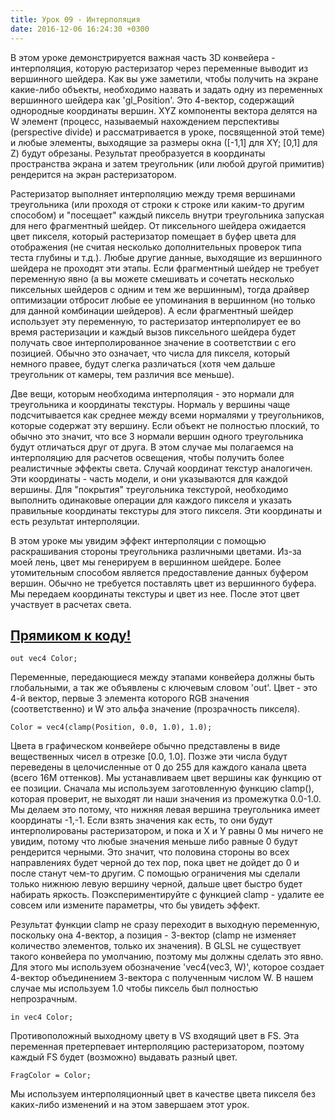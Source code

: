 ```yaml
---
title: Урок 09 - Интерполяция
date: 2016-12-06 16:24:30 +0300
---
```


В этом уроке демонстрируется важная часть 3D конвейера - интерполяция, которую растеризатор через переменные выводит из вершинного шейдера. Как вы уже заметили, чтобы получить на экране какие-либо объекты, необходимо назвать и задать одну из переменных вершинного шейдера как 'gl_Position'. Это 4-вектор, содержащий однородные координаты вершин. XYZ компоненты вектора делятся на W элемент (процесс, называемый нахождением перспективы (perspective divide) и рассматривается в уроке, посвященной этой теме) и любые элементы, выходящие за размеры окна ([-1,1] для XY; [0,1] для Z) будут обрезаны. Результат преобразуется в координаты пространства экрана и затем треугольник (или любой другой примитив) рендерится на экран растеризатором.

Растеризатор выполняет интерполяцию между тремя вершинами треугольника (или проходя от строки к строке или каким-то другим способом) и "посещает" каждый пиксель внутри треугольника запуская для него фрагментный шейдер. От пиксельного шейдера ожидается цвет пикселя, который растеризатор помещает в буфер цвета для отображения (не считая несколько дополнительных проверок типа теста глубины и т.д.). Любые другие данные, выходящие из вершинного шейдера не проходят эти этапы. Если фрагментный шейдер не требует переменную явно (а вы можете смешивать и сочетать несколько пиксельных шейдеров с одним и тем же вершинным), тогда драйвер оптимизации отбросит любые ее упоминания в вершинном (но только для данной комбинации шейдеров). А если фрагментный шейдер использует эту переменную, то растеризатор интерполирует ее во время растеризации и каждый вызов пиксельного шейдера будет получать свое интерполированное значение в соответствии с его позицией. Обычно это означает, что числа для пикселя, который немного правее, будут слегка различаться (хотя чем дальше треугольник от камеры, тем различия все меньше).

Две вещи, которым необходима интерполяция - это нормали для треугольника и координаты текстуры. Нормаль у вершины чаще подсчитывается как среднее между всеми нормалями у треугольников, которые содержат эту вершину. Если объект не полностью плоский, то обычно это значит, что все 3 нормали вершин одного треугольника будут отличаться друг от друга. В этом случае мы полагаемся на интерполяцию для расчетов освещения, чтобы получить более реалистичные эффекты света. Случай координат текстур аналогичен. Эти координаты - часть модели, и они указываются для каждой вершины. Для "покрытия" треугольника текстурой, необходимо выполнить одинаковые операции для каждого пикселя и указать правильные координаты текстуры для этого пикселя. Эти координаты и есть результат интерполяции.

В этом уроке мы увидим эффект интерполяции с помощью раскрашивания стороны треугольника различными цветами. Из-за моей лень, цвет мы генерируем в вершинном шейдере. Более утомительным способом является предоставление данных буфером вершин. Обычно не требуется поставлять цвет из вершинного буфера. Мы передаем координаты текстуры и цвет из нее. После этот цвет участвует в расчетах света.

## [Прямиком к коду!](https://github.com/triplepointfive/ogldev/tree/master/tutorial09)

    out vec4 Color;

Переменные, передающиеся между этапами конвейера должны быть глобальными, а так же объявлены с ключевым словом 'out'. Цвет - это 4-й вектор, первые 3 элемента которого RGB значения (соответственно) и W это альфа значение (прозрачность пикселя).

    Color = vec4(clamp(Position, 0.0, 1.0), 1.0);

Цвета в графическом конвейере обычно представлены в виде вещественных чисел в отрезке [0.0, 1.0]. Позже эти числа будут переведены в целочисленные от 0 до 255 для каждого канала цвета (всего 16M оттенков). Мы устанавливаем цвет вершины как функцию от ее позиции. Сначала мы используем заготовленную функцию clamp(), которая проверит, не выходят ли наши значения из промежутка 0.0-1.0. Мы делаем это потому, что нижняя левая вершина треугольника имеет координаты -1,-1. Если взять значения как есть, то они будут интерполированы растеризатором, и пока и X и Y равны 0 мы ничего не увидим, потому что любые значения меньше либо равные 0 будут рендерится черными. Это значит, что половина стороны во всех направлениях будет черной до тех пор, пока цвет не дойдет до 0 и после станут чем-то другим. С помощью ограничения мы сделали только нижнюю левую вершину черной, дальше цвет быстро будет набирать яркость. Поэкспериментируйте с функцией clamp - удалите ее совсем или измените параметры, что бы увидеть эффект.

Результат функции clamp не сразу переходит в выходную переменную, поскольку она 4-вектор, а позиция - 3-вектор (clamp не изменяет количество элементов, только их значения). В GLSL не существует такого конвейера по умолчанию, поэтому мы должны сделать это явно. Для этого мы используем обозначение 'vec4(vec3, W)', которое создает 4-вектор объединением 3-вектора с полученным числом W. В нашем случае мы используем 1.0 чтобы пиксель был полностью непрозрачным.

    in vec4 Color;

Противоположный выходному цвету в VS входящий цвет в FS. Эта переменная претерпевает интерполяцию растеризатором, поэтому каждый FS будет (возможно) выдавать разный цвет.

    FragColor = Color;

Мы используем интерполяционный цвет в качестве цвета пикселя без каких-либо изменений и на этом завершаем этот урок.
